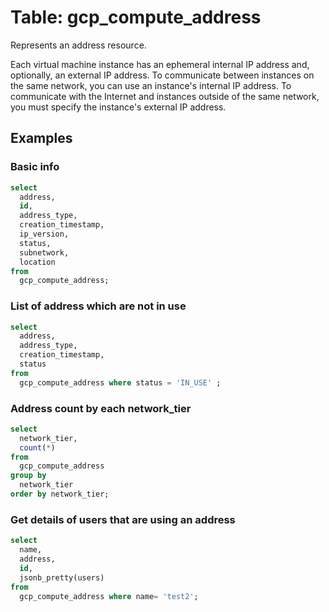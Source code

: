 # Table: gcp_compute_address

Represents an address resource.

Each virtual machine instance has an ephemeral internal IP address and, optionally, an external IP address. To communicate between instances on the same network, you can use an instance's internal IP address. To communicate with the Internet and instances outside of the same network, you must specify the instance's external IP address.

## Examples

### Basic info

```sql
select
  address,
  id,
  address_type,
  creation_timestamp,
  ip_version,
  status,
  subnetwork,
  location
from
  gcp_compute_address;
```

### List of address which are not in use

```sql
select
  address,
  address_type,
  creation_timestamp,
  status
from
  gcp_compute_address where status = 'IN_USE' ;
```

### Address count by each network_tier

```sql
select
  network_tier,
  count(*)
from
  gcp_compute_address
group by
  network_tier
order by network_tier;
```

### Get details of users that are using an address

```sql
select
  name,
  address,
  id,
  jsonb_pretty(users)
from
  gcp_compute_address where name= 'test2';
```
